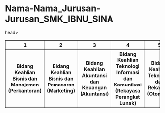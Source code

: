 # Nama-Nama_Jurusan-Jurusan_SMK_IBNU_SINA
<!DOCTYPE html>
<html>
head>

<title>Tugas</title>
</head>
<body>
<table border ="1">
<tr>
  <th>1</th>
  <th>2</th>
  <th>3</th>
  <th>4</th>
  <th>5</th>
</tr>
   <tr>
     <th>Bidang Keahlian Bisnis dan Manajemen (Perkantoran)</th>
     <th>Bidang Keahlian Bisnis dan Pemasaran (Marketing)</th>
     <th>Bidang Keahlian Akuntansi dan Keuangan (Akuntansi)</th>
     <th>Bidang Keahlian Teknologi Informasi dan Komunikasi (Rekayasa Perangkat Lunak)</th>
     <th>Bidang Keahlian Teknologi dan Rekayasa (Otomatif)</th>
</tr>

</html>

